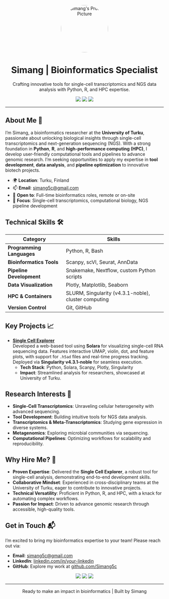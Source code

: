 <p align="center">
  <img src="https://avatars.githubusercontent.com/u/your-user-id?v=4" alt="Simang's Profile Picture" width="150" style="border-radius: 50%;">
</p>

<h1 align="center">Simang | Bioinformatics Specialist</h1>
<p align="center">Crafting innovative tools for single-cell transcriptomics and NGS data analysis with Python, R, and HPC expertise.</p>
<p align="center">
  <a href="mailto:simang5c@gmail.com"><img src="https://img.shields.io/badge/Email-simang5c@gmail.com-blue?style=flat-square&logo=gmail"></a>
  <a href="https://github.com/Simang5c"><img src="https://img.shields.io/badge/GitHub-Simang5c-black?style=flat-square&logo=github"></a>
  <a href="https://linkedin.com/in/your-linkedin"><img src="https://img.shields.io/badge/LinkedIn-Simang-blue?style=flat-square&logo=linkedin"></a>
</p>

---

## About Me 👋
I’m Simang, a bioinformatics researcher at the **University of Turku**, passionate about unlocking biological insights through single-cell transcriptomics and next-generation sequencing (NGS). With a strong foundation in **Python**, **R**, and **high-performance computing (HPC)**, I develop user-friendly computational tools and pipelines to advance genomic research. I’m seeking opportunities to apply my expertise in **tool development**, **data analysis**, and **pipeline optimization** to innovative biotech projects.

- 🌍 **Location**: Turku, Finland
- 📫 **Email**: [simang5c@gmail.com](mailto:simang5c@gmail.com)
- 💼 **Open to**: Full-time bioinformatics roles, remote or on-site
- 🔬 **Focus**: Single-cell transcriptomics, computational biology, NGS pipeline development

## Technical Skills 🛠️
| **Category**             | **Skills**                                                                 |
|--------------------------|---------------------------------------------------------------------------|
| **Programming Languages** | Python, R, Bash                                                           |
| **Bioinformatics Tools**  | Scanpy, scVI, Seurat, AnnData                                             |
| **Pipeline Development**  | Snakemake, Nextflow, custom Python scripts                                |
| **Data Visualization**    | Plotly, Matplotlib, Seaborn                                               |
| **HPC & Containers**      | SLURM, Singularity (v4.3.1-noble), cluster computing                      |
| **Version Control**       | Git, GitHub                                                               |

## Key Projects 📈
- **[Single Cell Explorer](https://github.com/Simang5c/Single_cell_explorer)**  
  Developed a web-based tool using **Solara** for visualizing single-cell RNA sequencing data. Features interactive UMAP, violin, dot, and feature plots, with support for `.h5ad` files and real-time progress tracking. Deployed via **Singularity v4.3.1-noble** for seamless execution.  
  - **Tech Stack**: Python, Solara, Scanpy, Plotly, Singularity
  - **Impact**: Streamlined analysis for researchers, showcased at University of Turku.

## Research Interests 🔬
- **Single-Cell Transcriptomics**: Unraveling cellular heterogeneity with advanced sequencing.
- **Tool Development**: Building intuitive tools for NGS data analysis.
- **Transcriptomics & Meta-Transcriptomics**: Studying gene expression in diverse systems.
- **Metagenomics**: Exploring microbial communities via sequencing.
- **Computational Pipelines**: Optimizing workflows for scalability and reproducibility.

## Why Hire Me? 🚀
- **Proven Expertise**: Delivered the **Single Cell Explorer**, a robust tool for single-cell analysis, demonstrating end-to-end development skills.
- **Collaborative Mindset**: Experienced in cross-disciplinary teams at the University of Turku, eager to contribute to innovative projects.
- **Technical Versatility**: Proficient in Python, R, and HPC, with a knack for automating complex workflows.
- **Passion for Impact**: Driven to advance genomic research through accessible, high-quality tools.

## Get in Touch 📬
I’m excited to bring my bioinformatics expertise to your team! Please reach out via:
- **Email**: [simang5c@gmail.com](mailto:simang5c@gmail.com)
- **LinkedIn**: [linkedin.com/in/your-linkedin](https://linkedin.com/in/your-linkedin)
- **GitHub**: Explore my work at [github.com/Simang5c](https://github.com/Simang5c)

<p align="center">
  <img src="https://img.shields.io/badge/Python-3.12-blue?style=flat-square&logo=python">
  <img src="https://img.shields.io/badge/R-4.3-blue?style=flat-square&logo=r">
  <img src="https://img.shields.io/badge/Singularity-4.3.1--noble-orange?style=flat-square">
</p>

---

<p align="center">Ready to make an impact in bioinformatics | Built by Simang</p>
